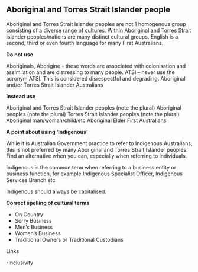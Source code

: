 ---
---

## Aboriginal and Torres Strait Islander people

Aboriginal and Torres Strait Islander peoples are not 1 homogenous group consisting of a diverse range of cultures. Within Aboriginal and Torres Strait Islander peoples/nations are many distinct cultural groups. English is a second, third or even fourth language for many First Australians.

**Do not use**

Aboriginals, Aborigine - these words are associated with colonisation and assimilation and are distressing to many people.
ATSI – never use the acronym ATSI. This is considered disrespectful and degrading.
Aboriginal and/or Torres Strait Islander Australians

**Instead use**

Aboriginal and Torres Strait Islander peoples (note the plural)
Aboriginal peoples (note the plural)
Torres Strait Islander peoples (note the plural)
Aboriginal man/woman/child/etc
Aboriginal Elder
First Australians

**A point about using ‘Indigenous’**

While it is Australian Government practice to refer to Indigenous Australians, this is not preferred by many Aboriginal and Torres Strait Islander peoples. Find an alternative when you can, especially when referring to individuals.

Indigenous is the common term when referring to a business entity or business function, for example Indigenous Specialist Officer, Indigenous Services Branch etc

Indigenous should always be capitalised.

**Correct spelling of cultural terms**

- On Country
- Sorry Business
- Men’s Business
- Women’s Business
- Traditional Owners or Traditional Custodians

Links

-Inclusivity
